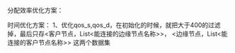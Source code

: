 分配效率优化方案：













时间优化方案：
1、优化qos_s,qos_d，在初始化的时候，就把大于400的过滤掉，最后只存<客户节点，List<能连接的边缘节点名称>>，
<边缘节点，List<能连接的客户节点名称>> 这两个数据集